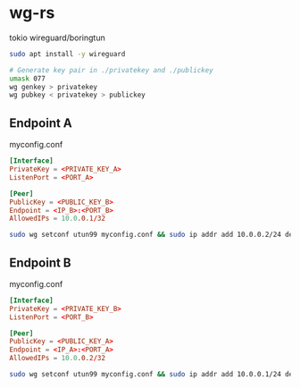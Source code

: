 # wg-rs

tokio wireguard/boringtun

```bash
sudo apt install -y wireguard

# Generate key pair in ./privatekey and ./publickey
umask 077
wg genkey > privatekey
wg pubkey < privatekey > publickey
```

## Endpoint A
myconfig.conf
```conf
[Interface]
PrivateKey = <PRIVATE_KEY_A>
ListenPort = <PORT_A>

[Peer]
PublicKey = <PUBLIC_KEY_B>
Endpoint = <IP_B>:<PORT_B>
AllowedIPs = 10.0.0.1/32
```

```bash
sudo wg setconf utun99 myconfig.conf && sudo ip addr add 10.0.0.2/24 dev utun99 && sudo ip link set utun99 up
```

## Endpoint B
myconfig.conf
```conf
[Interface]
PrivateKey = <PRIVATE_KEY_B>
ListenPort = <PORT_B>

[Peer]
PublicKey = <PUBLIC_KEY_A>
Endpoint = <IP_A>:<PORT_A>
AllowedIPs = 10.0.0.2/32
```

```bash
sudo wg setconf utun99 myconfig.conf && sudo ip addr add 10.0.0.1/24 dev utun99 && sudo ip link set utun99 up
```
